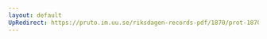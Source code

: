 ```yaml
---
layout: default
UpRedirect: https://pruto.im.uu.se/riksdagen-records-pdf/1870/prot-1870--fk--319/prot-1870--fk--319_010.pdf
---
```

